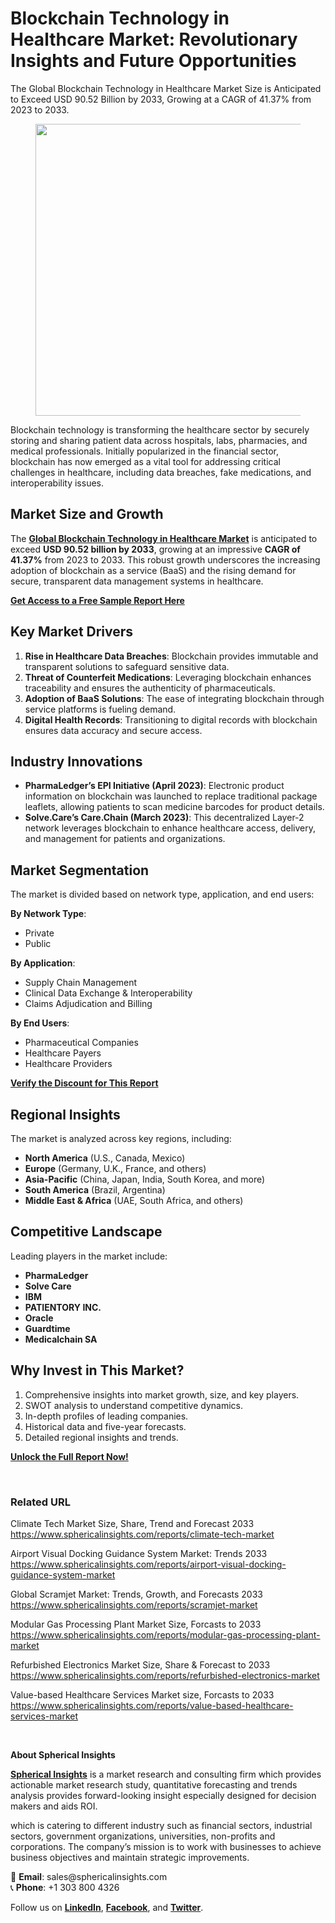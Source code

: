 <h1 id="c30a" class="pw-post-title fo fp fq bf fr fs ft fu fv fw fx fy fz ga gb gc gd ge gf gg gh gi gj gk gl gm gn go gp gq bk" data-testid="storyTitle" data-selectable-paragraph="">Blockchain Technology in Healthcare Market: Revolutionary Insights and Future Opportunities</h1>
<div class="eq er es et eu l">
<article>
<div class="l">
<div class="l">
<section>
<div>
<div class="fj fk fl fm fn">
<div class="ab cb">
<div class="ci bh ev ew ex ey">
<p id="07bb" class="pw-post-body-paragraph lg lh fq li b lj lk ll lm ln lo lp lq lr ls lt lu lv lw lx ly lz ma mb mc md fj bk" data-selectable-paragraph="">The Global Blockchain Technology in Healthcare Market Size is Anticipated to Exceed USD 90.52 Billion by 2033, Growing at a CAGR of 41.37% from 2023 to 2033.</p>
<figure class="mh mi mj mk ml mm me mf paragraph-image">
<div class="mn mo ed mp bh mq" tabindex="0">
<div class="me mf mg"><picture><source srcset="https://miro.medium.com/v2/resize:fit:640/format:webp/1*CY_iMDhBrVPMUWT3Q22V8g.jpeg 640w, https://miro.medium.com/v2/resize:fit:720/format:webp/1*CY_iMDhBrVPMUWT3Q22V8g.jpeg 720w, https://miro.medium.com/v2/resize:fit:750/format:webp/1*CY_iMDhBrVPMUWT3Q22V8g.jpeg 750w, https://miro.medium.com/v2/resize:fit:786/format:webp/1*CY_iMDhBrVPMUWT3Q22V8g.jpeg 786w, https://miro.medium.com/v2/resize:fit:828/format:webp/1*CY_iMDhBrVPMUWT3Q22V8g.jpeg 828w, https://miro.medium.com/v2/resize:fit:1100/format:webp/1*CY_iMDhBrVPMUWT3Q22V8g.jpeg 1100w, https://miro.medium.com/v2/resize:fit:1400/format:webp/1*CY_iMDhBrVPMUWT3Q22V8g.jpeg 1400w" type="image/webp" sizes="(min-resolution: 4dppx) and (max-width: 700px) 50vw, (-webkit-min-device-pixel-ratio: 4) and (max-width: 700px) 50vw, (min-resolution: 3dppx) and (max-width: 700px) 67vw, (-webkit-min-device-pixel-ratio: 3) and (max-width: 700px) 65vw, (min-resolution: 2.5dppx) and (max-width: 700px) 80vw, (-webkit-min-device-pixel-ratio: 2.5) and (max-width: 700px) 80vw, (min-resolution: 2dppx) and (max-width: 700px) 100vw, (-webkit-min-device-pixel-ratio: 2) and (max-width: 700px) 100vw, 700px" /><source srcset="https://miro.medium.com/v2/resize:fit:640/1*CY_iMDhBrVPMUWT3Q22V8g.jpeg 640w, https://miro.medium.com/v2/resize:fit:720/1*CY_iMDhBrVPMUWT3Q22V8g.jpeg 720w, https://miro.medium.com/v2/resize:fit:750/1*CY_iMDhBrVPMUWT3Q22V8g.jpeg 750w, https://miro.medium.com/v2/resize:fit:786/1*CY_iMDhBrVPMUWT3Q22V8g.jpeg 786w, https://miro.medium.com/v2/resize:fit:828/1*CY_iMDhBrVPMUWT3Q22V8g.jpeg 828w, https://miro.medium.com/v2/resize:fit:1100/1*CY_iMDhBrVPMUWT3Q22V8g.jpeg 1100w, https://miro.medium.com/v2/resize:fit:1400/1*CY_iMDhBrVPMUWT3Q22V8g.jpeg 1400w" sizes="(min-resolution: 4dppx) and (max-width: 700px) 50vw, (-webkit-min-device-pixel-ratio: 4) and (max-width: 700px) 50vw, (min-resolution: 3dppx) and (max-width: 700px) 67vw, (-webkit-min-device-pixel-ratio: 3) and (max-width: 700px) 65vw, (min-resolution: 2.5dppx) and (max-width: 700px) 80vw, (-webkit-min-device-pixel-ratio: 2.5) and (max-width: 700px) 80vw, (min-resolution: 2dppx) and (max-width: 700px) 100vw, (-webkit-min-device-pixel-ratio: 2) and (max-width: 700px) 100vw, 700px" data-testid="og" /><img class="bh ko mr c" src="https://miro.medium.com/v2/resize:fit:945/1*CY_iMDhBrVPMUWT3Q22V8g.jpeg" alt="" width="700" height="467" /></picture></div>
</div>
</figure>
<p id="4937" class="pw-post-body-paragraph lg lh fq li b lj lk ll lm ln lo lp lq lr ls lt lu lv lw lx ly lz ma mb mc md fj bk" data-selectable-paragraph="">Blockchain technology is transforming the healthcare sector by securely storing and sharing patient data across hospitals, labs, pharmacies, and medical professionals. Initially popularized in the financial sector, blockchain has now emerged as a vital tool for addressing critical challenges in healthcare, including data breaches, fake medications, and interoperability issues.</p>
<h2 id="bc40" class="ms mt fq bf mu mv mw mx my mz na nb nc lr nd ne nf lv ng nh ni lz nj nk nl nm bk" data-selectable-paragraph="">Market Size and Growth</h2>
<p id="7b73" class="pw-post-body-paragraph lg lh fq li b lj nn ll lm ln no lp lq lr np lt lu lv nq lx ly lz nr mb mc md fj bk" data-selectable-paragraph="">The&nbsp;<a class="af ns" href="https://www.sphericalinsights.com/reports/blockchain-technology-in-healthcare-market" target="_blank" rel="noopener ugc nofollow"><strong class="li fr">Global Blockchain Technology in Healthcare Market</strong></a>&nbsp;is anticipated to exceed&nbsp;<strong class="li fr">USD 90.52 billion by 2033</strong>, growing at an impressive&nbsp;<strong class="li fr">CAGR of 41.37%</strong>&nbsp;from 2023 to 2033. This robust growth underscores the increasing adoption of blockchain as a service (BaaS) and the rising demand for secure, transparent data management systems in healthcare.</p>
<p id="5f7f" class="pw-post-body-paragraph lg lh fq li b lj lk ll lm ln lo lp lq lr ls lt lu lv lw lx ly lz ma mb mc md fj bk" data-selectable-paragraph=""><a class="af ns" href="https://www.sphericalinsights.com/request-sample/5777" target="_blank" rel="noopener ugc nofollow"><strong class="li fr">Get Access to a Free Sample Report Here</strong></a></p>
<h2 id="fe5d" class="ms mt fq bf mu mv mw mx my mz na nb nc lr nd ne nf lv ng nh ni lz nj nk nl nm bk" data-selectable-paragraph="">Key Market Drivers</h2>
<ol class="">
<li id="c567" class="lg lh fq li b lj nn ll lm ln no lp lq lr np lt lu lv nq lx ly lz nr mb mc md nt nu nv bk" data-selectable-paragraph=""><strong class="li fr">Rise in Healthcare Data Breaches</strong>: Blockchain provides immutable and transparent solutions to safeguard sensitive data.</li>
<li id="e837" class="lg lh fq li b lj nw ll lm ln nx lp lq lr ny lt lu lv nz lx ly lz oa mb mc md nt nu nv bk" data-selectable-paragraph=""><strong class="li fr">Threat of Counterfeit Medications</strong>: Leveraging blockchain enhances traceability and ensures the authenticity of pharmaceuticals.</li>
<li id="2f14" class="lg lh fq li b lj nw ll lm ln nx lp lq lr ny lt lu lv nz lx ly lz oa mb mc md nt nu nv bk" data-selectable-paragraph=""><strong class="li fr">Adoption of BaaS Solutions</strong>: The ease of integrating blockchain through service platforms is fueling demand.</li>
<li id="aaea" class="lg lh fq li b lj nw ll lm ln nx lp lq lr ny lt lu lv nz lx ly lz oa mb mc md nt nu nv bk" data-selectable-paragraph=""><strong class="li fr">Digital Health Records</strong>: Transitioning to digital records with blockchain ensures data accuracy and secure access.</li>
</ol>
<h2 id="66f7" class="ms mt fq bf mu mv mw mx my mz na nb nc lr nd ne nf lv ng nh ni lz nj nk nl nm bk" data-selectable-paragraph="">Industry Innovations</h2>
<ul class="">
<li id="1bc3" class="lg lh fq li b lj nn ll lm ln no lp lq lr np lt lu lv nq lx ly lz nr mb mc md ob nu nv bk" data-selectable-paragraph=""><strong class="li fr">PharmaLedger&rsquo;s EPI Initiative (April 2023)</strong>: Electronic product information on blockchain was launched to replace traditional package leaflets, allowing patients to scan medicine barcodes for product details.</li>
<li id="7d6f" class="lg lh fq li b lj nw ll lm ln nx lp lq lr ny lt lu lv nz lx ly lz oa mb mc md ob nu nv bk" data-selectable-paragraph=""><strong class="li fr">Solve.Care&rsquo;s Care.Chain (March 2023)</strong>: This decentralized Layer-2 network leverages blockchain to enhance healthcare access, delivery, and management for patients and organizations.</li>
</ul>
<h2 id="e78e" class="ms mt fq bf mu mv mw mx my mz na nb nc lr nd ne nf lv ng nh ni lz nj nk nl nm bk" data-selectable-paragraph="">Market Segmentation</h2>
<p id="eeb9" class="pw-post-body-paragraph lg lh fq li b lj nn ll lm ln no lp lq lr np lt lu lv nq lx ly lz nr mb mc md fj bk" data-selectable-paragraph="">The market is divided based on network type, application, and end users:</p>
<p id="980d" class="pw-post-body-paragraph lg lh fq li b lj lk ll lm ln lo lp lq lr ls lt lu lv lw lx ly lz ma mb mc md fj bk" data-selectable-paragraph=""><strong class="li fr">By Network Type</strong>:</p>
<ul class="">
<li id="f7e7" class="lg lh fq li b lj lk ll lm ln lo lp lq lr ls lt lu lv lw lx ly lz ma mb mc md ob nu nv bk" data-selectable-paragraph="">Private</li>
<li id="5f6b" class="lg lh fq li b lj nw ll lm ln nx lp lq lr ny lt lu lv nz lx ly lz oa mb mc md ob nu nv bk" data-selectable-paragraph="">Public</li>
</ul>
<p id="450f" class="pw-post-body-paragraph lg lh fq li b lj lk ll lm ln lo lp lq lr ls lt lu lv lw lx ly lz ma mb mc md fj bk" data-selectable-paragraph=""><strong class="li fr">By Application</strong>:</p>
<ul class="">
<li id="609c" class="lg lh fq li b lj lk ll lm ln lo lp lq lr ls lt lu lv lw lx ly lz ma mb mc md ob nu nv bk" data-selectable-paragraph="">Supply Chain Management</li>
<li id="4d6e" class="lg lh fq li b lj nw ll lm ln nx lp lq lr ny lt lu lv nz lx ly lz oa mb mc md ob nu nv bk" data-selectable-paragraph="">Clinical Data Exchange &amp; Interoperability</li>
<li id="1605" class="lg lh fq li b lj nw ll lm ln nx lp lq lr ny lt lu lv nz lx ly lz oa mb mc md ob nu nv bk" data-selectable-paragraph="">Claims Adjudication and Billing</li>
</ul>
<p id="9e26" class="pw-post-body-paragraph lg lh fq li b lj lk ll lm ln lo lp lq lr ls lt lu lv lw lx ly lz ma mb mc md fj bk" data-selectable-paragraph=""><strong class="li fr">By End Users</strong>:</p>
<ul class="">
<li id="f2b0" class="lg lh fq li b lj lk ll lm ln lo lp lq lr ls lt lu lv lw lx ly lz ma mb mc md ob nu nv bk" data-selectable-paragraph="">Pharmaceutical Companies</li>
<li id="f580" class="lg lh fq li b lj nw ll lm ln nx lp lq lr ny lt lu lv nz lx ly lz oa mb mc md ob nu nv bk" data-selectable-paragraph="">Healthcare Payers</li>
<li id="cda1" class="lg lh fq li b lj nw ll lm ln nx lp lq lr ny lt lu lv nz lx ly lz oa mb mc md ob nu nv bk" data-selectable-paragraph="">Healthcare Providers</li>
</ul>
<p id="1c6b" class="pw-post-body-paragraph lg lh fq li b lj lk ll lm ln lo lp lq lr ls lt lu lv lw lx ly lz ma mb mc md fj bk" data-selectable-paragraph=""><a class="af ns" href="https://www.sphericalinsights.com/request-discount/5777" target="_blank" rel="noopener ugc nofollow"><strong class="li fr">Verify the Discount for This Report</strong></a></p>
<h2 id="9a59" class="ms mt fq bf mu mv mw mx my mz na nb nc lr nd ne nf lv ng nh ni lz nj nk nl nm bk" data-selectable-paragraph="">Regional Insights</h2>
<p id="8b51" class="pw-post-body-paragraph lg lh fq li b lj nn ll lm ln no lp lq lr np lt lu lv nq lx ly lz nr mb mc md fj bk" data-selectable-paragraph="">The market is analyzed across key regions, including:</p>
<ul class="">
<li id="b763" class="lg lh fq li b lj lk ll lm ln lo lp lq lr ls lt lu lv lw lx ly lz ma mb mc md ob nu nv bk" data-selectable-paragraph=""><strong class="li fr">North America</strong>&nbsp;(U.S., Canada, Mexico)</li>
<li id="436c" class="lg lh fq li b lj nw ll lm ln nx lp lq lr ny lt lu lv nz lx ly lz oa mb mc md ob nu nv bk" data-selectable-paragraph=""><strong class="li fr">Europe</strong>&nbsp;(Germany, U.K., France, and others)</li>
<li id="3f52" class="lg lh fq li b lj nw ll lm ln nx lp lq lr ny lt lu lv nz lx ly lz oa mb mc md ob nu nv bk" data-selectable-paragraph=""><strong class="li fr">Asia-Pacific</strong>&nbsp;(China, Japan, India, South Korea, and more)</li>
<li id="0330" class="lg lh fq li b lj nw ll lm ln nx lp lq lr ny lt lu lv nz lx ly lz oa mb mc md ob nu nv bk" data-selectable-paragraph=""><strong class="li fr">South America</strong>&nbsp;(Brazil, Argentina)</li>
<li id="5d61" class="lg lh fq li b lj nw ll lm ln nx lp lq lr ny lt lu lv nz lx ly lz oa mb mc md ob nu nv bk" data-selectable-paragraph=""><strong class="li fr">Middle East &amp; Africa</strong>&nbsp;(UAE, South Africa, and others)</li>
</ul>
<h2 id="5f31" class="ms mt fq bf mu mv mw mx my mz na nb nc lr nd ne nf lv ng nh ni lz nj nk nl nm bk" data-selectable-paragraph="">Competitive Landscape</h2>
<p id="9440" class="pw-post-body-paragraph lg lh fq li b lj nn ll lm ln no lp lq lr np lt lu lv nq lx ly lz nr mb mc md fj bk" data-selectable-paragraph="">Leading players in the market include:</p>
<ul class="">
<li id="cd4d" class="lg lh fq li b lj lk ll lm ln lo lp lq lr ls lt lu lv lw lx ly lz ma mb mc md ob nu nv bk" data-selectable-paragraph=""><strong class="li fr">PharmaLedger</strong></li>
<li id="b2de" class="lg lh fq li b lj nw ll lm ln nx lp lq lr ny lt lu lv nz lx ly lz oa mb mc md ob nu nv bk" data-selectable-paragraph=""><strong class="li fr">Solve Care</strong></li>
<li id="9b2a" class="lg lh fq li b lj nw ll lm ln nx lp lq lr ny lt lu lv nz lx ly lz oa mb mc md ob nu nv bk" data-selectable-paragraph=""><strong class="li fr">IBM</strong></li>
<li id="ae08" class="lg lh fq li b lj nw ll lm ln nx lp lq lr ny lt lu lv nz lx ly lz oa mb mc md ob nu nv bk" data-selectable-paragraph=""><strong class="li fr">PATIENTORY INC.</strong></li>
<li id="b80e" class="lg lh fq li b lj nw ll lm ln nx lp lq lr ny lt lu lv nz lx ly lz oa mb mc md ob nu nv bk" data-selectable-paragraph=""><strong class="li fr">Oracle</strong></li>
<li id="fae1" class="lg lh fq li b lj nw ll lm ln nx lp lq lr ny lt lu lv nz lx ly lz oa mb mc md ob nu nv bk" data-selectable-paragraph=""><strong class="li fr">Guardtime</strong></li>
<li id="d083" class="lg lh fq li b lj nw ll lm ln nx lp lq lr ny lt lu lv nz lx ly lz oa mb mc md ob nu nv bk" data-selectable-paragraph=""><strong class="li fr">Medicalchain SA</strong></li>
</ul>
<h2 id="3a65" class="ms mt fq bf mu mv mw mx my mz na nb nc lr nd ne nf lv ng nh ni lz nj nk nl nm bk" data-selectable-paragraph="">Why Invest in This Market?</h2>
<ol class="">
<li id="db90" class="lg lh fq li b lj nn ll lm ln no lp lq lr np lt lu lv nq lx ly lz nr mb mc md nt nu nv bk" data-selectable-paragraph="">Comprehensive insights into market growth, size, and key players.</li>
<li id="ba45" class="lg lh fq li b lj nw ll lm ln nx lp lq lr ny lt lu lv nz lx ly lz oa mb mc md nt nu nv bk" data-selectable-paragraph="">SWOT analysis to understand competitive dynamics.</li>
<li id="8a0c" class="lg lh fq li b lj nw ll lm ln nx lp lq lr ny lt lu lv nz lx ly lz oa mb mc md nt nu nv bk" data-selectable-paragraph="">In-depth profiles of leading companies.</li>
<li id="d7a8" class="lg lh fq li b lj nw ll lm ln nx lp lq lr ny lt lu lv nz lx ly lz oa mb mc md nt nu nv bk" data-selectable-paragraph="">Historical data and five-year forecasts.</li>
<li id="13ac" class="lg lh fq li b lj nw ll lm ln nx lp lq lr ny lt lu lv nz lx ly lz oa mb mc md nt nu nv bk" data-selectable-paragraph="">Detailed regional insights and trends.</li>
</ol>
<p id="4c9b" class="pw-post-body-paragraph lg lh fq li b lj lk ll lm ln lo lp lq lr ls lt lu lv lw lx ly lz ma mb mc md fj bk" data-selectable-paragraph=""><a class="af ns" href="https://www.sphericalinsights.com/reports/blockchain-technology-in-healthcare-market" target="_blank" rel="noopener ugc nofollow"><strong class="li fr">Unlock the Full Report Now!</strong></a></p>
</div>
</div>
</div>
<div class="ab cb oc od oe of">&nbsp;</div>
<div class="fj fk fl fm fn">
<div class="ab cb">
<div class="ci bh ev ew ex ey">
<h1 id="913d" class="ok mt fq bf mu ol om on my oo op oq nc or os ot ou ov ow ox oy oz pa pb pc pd bk" data-selectable-paragraph="">Related URL</h1>
<p id="f997" class="pw-post-body-paragraph lg lh fq li b lj nn ll lm ln no lp lq lr np lt lu lv nq lx ly lz nr mb mc md fj bk" data-selectable-paragraph="">Climate Tech Market Size, Share, Trend and Forecast 2033<br /><a class="af ns" href="https://www.sphericalinsights.com/reports/climate-tech-market" target="_blank" rel="noopener ugc nofollow">https://www.sphericalinsights.com/reports/climate-tech-market</a></p>
<p id="d71e" class="pw-post-body-paragraph lg lh fq li b lj lk ll lm ln lo lp lq lr ls lt lu lv lw lx ly lz ma mb mc md fj bk" data-selectable-paragraph="">Airport Visual Docking Guidance System Market: Trends 2033<br /><a class="af ns" href="https://www.sphericalinsights.com/reports/airport-visual-docking-guidance-system-market" target="_blank" rel="noopener ugc nofollow">https://www.sphericalinsights.com/reports/airport-visual-docking-guidance-system-market</a></p>
<p id="53ac" class="pw-post-body-paragraph lg lh fq li b lj lk ll lm ln lo lp lq lr ls lt lu lv lw lx ly lz ma mb mc md fj bk" data-selectable-paragraph="">Global Scramjet Market: Trends, Growth, and Forecasts 2033<br /><a class="af ns" href="https://www.sphericalinsights.com/reports/scramjet-market" target="_blank" rel="noopener ugc nofollow">https://www.sphericalinsights.com/reports/scramjet-market</a></p>
<p id="0bc6" class="pw-post-body-paragraph lg lh fq li b lj lk ll lm ln lo lp lq lr ls lt lu lv lw lx ly lz ma mb mc md fj bk" data-selectable-paragraph="">Modular Gas Processing Plant Market Size, Forcasts to 2033<br /><a class="af ns" href="https://www.sphericalinsights.com/reports/modular-gas-processing-plant-market" target="_blank" rel="noopener ugc nofollow">https://www.sphericalinsights.com/reports/modular-gas-processing-plant-market</a></p>
<p id="0af0" class="pw-post-body-paragraph lg lh fq li b lj lk ll lm ln lo lp lq lr ls lt lu lv lw lx ly lz ma mb mc md fj bk" data-selectable-paragraph="">Refurbished Electronics Market Size, Share &amp; Forecast to 2033<br /><a class="af ns" href="https://www.sphericalinsights.com/reports/refurbished-electronics-market" target="_blank" rel="noopener ugc nofollow">https://www.sphericalinsights.com/reports/refurbished-electronics-market</a></p>
<p id="7c33" class="pw-post-body-paragraph lg lh fq li b lj lk ll lm ln lo lp lq lr ls lt lu lv lw lx ly lz ma mb mc md fj bk" data-selectable-paragraph="">Value-based Healthcare Services Market size, Forcasts to 2033<br /><a class="af ns" href="https://www.sphericalinsights.com/reports/value-based-healthcare-services-market" target="_blank" rel="noopener ugc nofollow">https://www.sphericalinsights.com/reports/value-based-healthcare-services-market</a></p>
</div>
</div>
</div>
<div class="ab cb oc od oe of">&nbsp;</div>
<div class="fj fk fl fm fn">
<div class="ab cb">
<div class="ci bh ev ew ex ey">
<p id="cfee" class="pw-post-body-paragraph lg lh fq li b lj lk ll lm ln lo lp lq lr ls lt lu lv lw lx ly lz ma mb mc md fj bk" data-selectable-paragraph=""><strong class="li fr">About Spherical Insights</strong></p>
<p id="1ecf" class="pw-post-body-paragraph lg lh fq li b lj lk ll lm ln lo lp lq lr ls lt lu lv lw lx ly lz ma mb mc md fj bk" data-selectable-paragraph=""><a class="af ns" href="https://www.sphericalinsights.com/" target="_blank" rel="noopener ugc nofollow"><strong class="li fr">Spherical Insights</strong></a>&nbsp;is a market research and consulting firm which provides actionable market research study, quantitative forecasting and trends analysis provides forward-looking insight especially designed for decision makers and aids ROI.</p>
<p id="36a2" class="pw-post-body-paragraph lg lh fq li b lj lk ll lm ln lo lp lq lr ls lt lu lv lw lx ly lz ma mb mc md fj bk" data-selectable-paragraph="">which is catering to different industry such as financial sectors, industrial sectors, government organizations, universities, non-profits and corporations. The company&rsquo;s mission is to work with businesses to achieve business objectives and maintain strategic improvements.</p>
<p id="04df" class="pw-post-body-paragraph lg lh fq li b lj lk ll lm ln lo lp lq lr ls lt lu lv lw lx ly lz ma mb mc md fj bk" data-selectable-paragraph="">📧&nbsp;<strong class="li fr">Email</strong>: sales@sphericalinsights.com<br />📞&nbsp;<strong class="li fr">Phone</strong>: +1 303 800 4326</p>
<p id="f662" class="pw-post-body-paragraph lg lh fq li b lj lk ll lm ln lo lp lq lr ls lt lu lv lw lx ly lz ma mb mc md fj bk" data-selectable-paragraph="">Follow us on&nbsp;<a class="af ns" href="https://www.linkedin.com/company/spherical-insight/" target="_blank" rel="noopener ugc nofollow"><strong class="li fr">LinkedIn</strong></a>,&nbsp;<a class="af ns" href="https://www.facebook.com/sphericalinsights22" target="_blank" rel="noopener ugc nofollow"><strong class="li fr">Facebook</strong></a>, and&nbsp;<a class="af ns" href="https://twitter.com/SInsights_US" target="_blank" rel="noopener ugc nofollow"><strong class="li fr">Twitter</strong></a>.</p>
</div>
</div>
</div>
</div>
</section>
</div>
</div>
</article>
</div>
<div class="l">&nbsp;</div>
<footer class="pe pf pg ph pi ab q pj pk c">
<div class="l ae">&nbsp;</div>
</footer>
<div class="ps l">&nbsp;</div>
